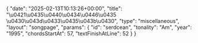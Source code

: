 {
    "date": "2025-02-13T10:13:26+00:00",
    "title": "\u0421\u0435\u0440\u0434\u0446\u0435 \u0430\u043d\u0433\u0435\u043b\u0430",
    "type": "miscellaneous",
    "layout": "songpage",
    "params": {
        "id": "serdcean",
        "tonality": "Am",
        "year": "1995",
        "chordsStartAt": 57,
        "textFinishAtLine": 52
    }
}